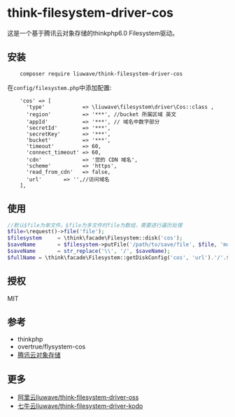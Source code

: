 # think-filesystem-driver-cos

这是一个基于腾讯云对象存储的thinkphp6.0 Filesystem驱动。

## 安装

```shell script
    composer require liuwave/think-filesystem-driver-cos
```

在`config/filesystem.php`中添加配置:

```
    'cos' => [
      'type'            => \liuwave\filesystem\driver\Cos::class ,
      'region'          => '***', //bucket 所属区域 英文
      'appId'           => '***', // 域名中数字部分
      'secretId'        => '***',
      'secretKey'       => '***',
      'bucket'          => '***',
      'timeout'         => 60,
      'connect_timeout' => 60,
      'cdn'             => '您的 CDN 域名',
      'scheme'          => 'https',
      'read_from_cdn'   => false,
      'url'       => '',//访问域名
    ],
```
    


## 使用

```php
//默认$file为单文件。$file为多文件时file为数组，需要进行遍历处理
$file=\request()->file('file');
$filesystem     = \think\facade\Filesystem::disk('cos');
$saveName       = $filesystem->putFile('/path/to/save/file', $file, 'md5');
$saveName       = str_replace('\\', '/', $saveName);
$fullName = \think\facade\Filesystem::getDiskConfig('cos', 'url').'/'.$saveName;
```


## 授权

MIT


## 参考

- thinkphp
- overtrue/flysystem-cos
- [腾讯云对象存储](https://cloud.tencent.com/document/product/436)

## 更多

- [阿里云liuwave/think-filesystem-driver-oss](https://github.com/liuwave/think-filesystem-driver-oss)
- [七牛云liuwave/think-filesystem-driver-kodo](https://github.com/liuwave/think-filesystem-driver-kodo)

